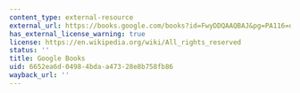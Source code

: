 ```yaml
---
content_type: external-resource
external_url: https://books.google.com/books?id=FwyDDQAAQBAJ&pg=PA116=onepage#v=onepage&q&f=false
has_external_license_warning: true
license: https://en.wikipedia.org/wiki/All_rights_reserved
status: ''
title: Google Books
uid: 6652ea6d-0498-4bda-a473-28e8b758fb86
wayback_url: ''
---
```

